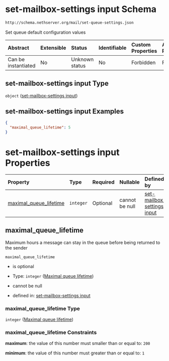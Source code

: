 # set-mailbox-settings input Schema

```txt
http://schema.nethserver.org/mail/set-queue-settings.json
```

Set queue default configuration values

| Abstract            | Extensible | Status         | Identifiable | Custom Properties | Additional Properties | Access Restrictions | Defined In                                                                     |
| :------------------ | :--------- | :------------- | :----------- | :---------------- | :-------------------- | :------------------ | :----------------------------------------------------------------------------- |
| Can be instantiated | No         | Unknown status | No           | Forbidden         | Forbidden             | none                | [set-queue-settings.json](mail/set-queue-settings.json "open original schema") |

## set-mailbox-settings input Type

`object` ([set-mailbox-settings input](set-queue-settings.md))

## set-mailbox-settings input Examples

```json
{
  "maximal_queue_lifetime": 5
}
```

# set-mailbox-settings input Properties

| Property                                            | Type      | Required | Nullable       | Defined by                                                                                                                                                                           |
| :-------------------------------------------------- | :-------- | :------- | :------------- | :----------------------------------------------------------------------------------------------------------------------------------------------------------------------------------- |
| [maximal\_queue\_lifetime](#maximal_queue_lifetime) | `integer` | Optional | cannot be null | [set-mailbox-settings input](set-queue-settings-properties-maximal-queue-lifetime.md "http://schema.nethserver.org/mail/set-queue-settings.json#/properties/maximal_queue_lifetime") |

## maximal\_queue\_lifetime

Maximum hours a message can stay in the queue before being returned to the sender

`maximal_queue_lifetime`

* is optional

* Type: `integer` ([Maximal queue lifetime](set-queue-settings-properties-maximal-queue-lifetime.md))

* cannot be null

* defined in: [set-mailbox-settings input](set-queue-settings-properties-maximal-queue-lifetime.md "http://schema.nethserver.org/mail/set-queue-settings.json#/properties/maximal_queue_lifetime")

### maximal\_queue\_lifetime Type

`integer` ([Maximal queue lifetime](set-queue-settings-properties-maximal-queue-lifetime.md))

### maximal\_queue\_lifetime Constraints

**maximum**: the value of this number must smaller than or equal to: `200`

**minimum**: the value of this number must greater than or equal to: `1`
